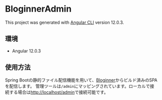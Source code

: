 # BloginnerAdmin

This project was generated with [Angular CLI](https://github.com/angular/angular-cli) version 12.0.3.

## 環境
- Angular 12.0.3

## 使用方法
Spring Bootの静的ファイル配信機能を用いて、[Bloginner](https://github.com/kthksgy/bloginner-system)からビルド済みのSPAを配信します。
管理ツールは`/admin`にマッピングされています。ローカルで接続する場合は[http://localhost/admin](http://localhost/admin)で接続可能です。
